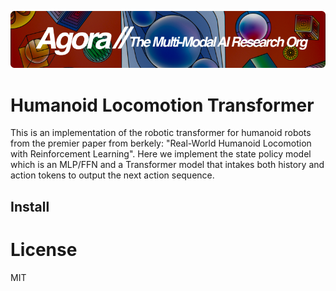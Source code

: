 [![Multi-Modality](agorabanner.png)](https://discord.gg/qUtxnK2NMf)

# Humanoid Locomotion Transformer
This is an implementation of the robotic transformer for humanoid robots from the premier paper from berkely: "Real-World Humanoid Locomotion with Reinforcement Learning". Here we implement the state policy model which is an MLP/FFN and a Transformer model that intakes both history and action tokens to output the next action sequence.


## Install

# License
MIT
